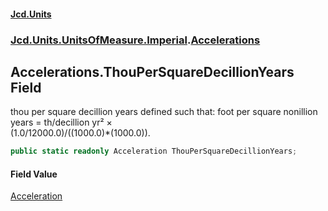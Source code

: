 #### [Jcd.Units](index.md 'index')
### [Jcd.Units.UnitsOfMeasure.Imperial](Jcd.Units.UnitsOfMeasure.Imperial.md 'Jcd.Units.UnitsOfMeasure.Imperial').[Accelerations](Accelerations.md 'Jcd.Units.UnitsOfMeasure.Imperial.Accelerations')

## Accelerations.ThouPerSquareDecillionYears Field

thou per square decillion years defined such that: foot per square nonillion years = th/decillion yr² ×  
(1.0/12000.0)/((1000.0)*(1000.0)).

```csharp
public static readonly Acceleration ThouPerSquareDecillionYears;
```

#### Field Value
[Acceleration](Acceleration.md 'Jcd.Units.UnitTypes.Acceleration')